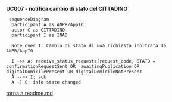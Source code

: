 **UC007 - notifica cambio di stato del CITTADINO**

```mermaid
 sequenceDiagram
  participant A as ANPR/AppIO
  actor C as CITTADINO
  participant I as INAD

  Note over I: Cambio di stato di una richiesta inoltrata da ANPR/AppIO

  I ->> A: receive_status_requests(request_code, STATO = confirmationRequestSent OR  awaitingPublication OR digitalDomicilePresent OR digitalDomicileNotPresent
  A -->> I: ack
  A -) C: info state changed 

```


[torna a readme.md](../readme.md)